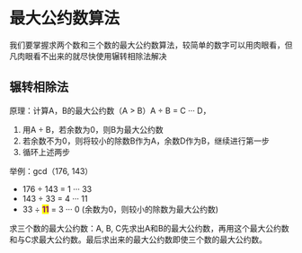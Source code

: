 # 最大公约数算法

我们要掌握求两个数和三个数的最大公约数算法，较简单的数字可以用肉眼看，但凡肉眼看不出来的就尽快使用辗转相除法解决

## 辗转相除法

原理：计算A，B的最大公约数（A > B）A ÷ B = C ··· D，

1. 用A ÷ B，若余数为0，则B为最大公约数
2. 若余数不为0，则将较小的除数B作为A，余数D作为B，继续进行第一步
3. 循环上述两步

举例：gcd（176, 143）

* 176 ÷ 143 = 1 ··· 33
* 143 ÷ 33 = 4 ··· 11
* 33 ÷ <mark style="color:purple;">**11**</mark> = 3 ··· 0 (余数为0，则较小的除数为最大公约数)



求三个数的最大公约数：A, B, C先求出A和B的最大公约数，再用这个最大公约数和与C求最大公约数。最后求出来的最大公约数即使三个数的最大公约数。
